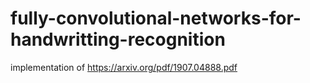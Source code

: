 # fully-convolutional-networks-for-handwritting-recognition
implementation of https://arxiv.org/pdf/1907.04888.pdf
